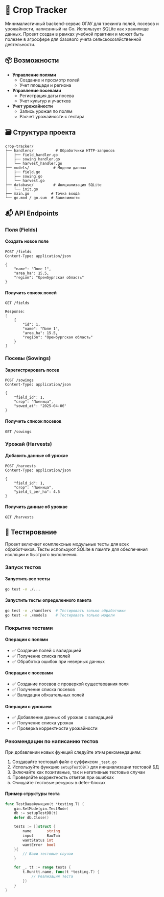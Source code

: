 # 🌱 Crop Tracker

Минималистичный backend-сервис ОГАУ для трекинга полей, посевов и урожайности, написанный на Go. 
Использует SQLite как хранилище данных. Проект создан в рамках учебной практики и может быть 
полезен в агросфере для базового учета сельскохозяйственной деятельности.

## 📦 Возможности

- **Управление полями**
  - Создание и просмотр полей
  - Учет площади и региона
- **Управление посевами**
  - Регистрация даты посева
  - Учет культур и участков
- **Учет урожайности**
  - Запись урожая по полям
  - Расчет урожайности с гектара

## 🗃 Структура проекта

```
crop-tracker/
├── handlers/          # Обработчики HTTP-запросов
│   ├── field_handler.go
│   ├── sowing_handler.go
│   └── harvest_handler.go
├── models/           # Модели данных
│   ├── field.go
│   ├── sowing.go
│   └── harvest.go
├── database/         # Инициализация SQLite
│   └── init.go
├── main.go          # Точка входа
└── go.mod / go.sum  # Зависимости
```

## 📬 API Endpoints

### Поля (Fields)

#### Создать новое поле
```http
POST /fields
Content-Type: application/json

{
    "name": "Поле 1",
    "area_ha": 15.5,
    "region": "Оренбургская область"
}
```

#### Получить список полей
```http
GET /fields

Response:
[
    {
        "id": 1,
        "name": "Поле 1",
        "area_ha": 15.5,
        "region": "Оренбургская область"
    }
]
```

### Посевы (Sowings)

#### Зарегистрировать посев
```http
POST /sowings
Content-Type: application/json

{
    "field_id": 1,
    "crop": "Пшеница",
    "sowed_at": "2025-04-06"
}
```

#### Получить список посевов
```http
GET /sowings
```

### Урожай (Harvests)

#### Добавить данные об урожае
```http
POST /harvests
Content-Type: application/json

{
    "field_id": 1,
    "crop": "Пшеница",
    "yield_t_per_ha": 4.5
}
```

#### Получить данные об урожае
```http
GET /harvests
```

## 🧪 Тестирование

Проект включает комплексные модульные тесты для всех обработчиков. Тесты используют SQLite 
в памяти для обеспечения изоляции и быстрого выполнения.

### Запуск тестов

#### Запустить все тесты
```bash
go test -v ./...
```

#### Запустить тесты определенного пакета
```bash
go test -v ./handlers  # Тестировать только обработчики
go test -v ./models    # Тестировать только модели
```

### Покрытие тестами

#### Операции с полями
- ✅ Создание полей с валидацией
- ✅ Получение списка полей
- ✅ Обработка ошибок при неверных данных

#### Операции с посевами
- ✅ Создание посевов с проверкой существования поля
- ✅ Получение списка посевов
- ✅ Валидация обязательных полей

#### Операции с урожаем
- ✅ Добавление данных об урожае с валидацией
- ✅ Получение списка урожая
- ✅ Проверка корректности урожайности

### Рекомендации по написанию тестов

При добавлении новых функций следуйте этим рекомендациям:

1. Создавайте тестовый файл с суффиксом `_test.go`
2. Используйте функцию `setupTestDB()` для инициализации тестовой БД
3. Включайте как позитивные, так и негативные тестовые случаи
4. Проверяйте корректность ответов при ошибках
5. Очищайте тестовые ресурсы в defer-блоках

#### Пример структуры теста

```go
func TestВашаФункция(t *testing.T) {
    gin.SetMode(gin.TestMode)
    db := setupTestDB(t)
    defer db.Close()

    tests := []struct {
        name       string
        input      ВашТип
        wantStatus int
        wantError  bool
    }{
        // Ваши тестовые случаи
    }

    for _, tt := range tests {
        t.Run(tt.name, func(t *testing.T) {
            // Реализация теста
        })
    }
}
